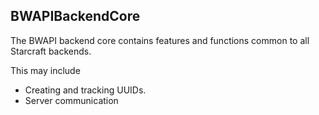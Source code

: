 ## BWAPIBackendCore

The BWAPI backend core contains features and functions common to all Starcraft backends.

This may include
- Creating and tracking UUIDs.
- Server communication
